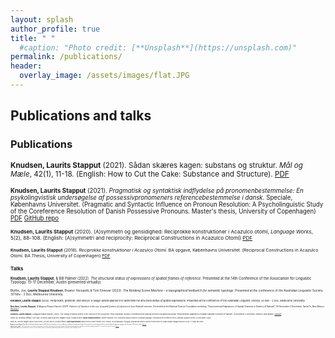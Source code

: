 ```yaml
---
layout: splash
author_profile: true
title: " "
  #caption: "Photo credit: [**Unsplash**](https://unsplash.com)"
permalink: /publications/
header:
  overlay_image: /assets/images/flat.JPG
---
```


## Publications and talks

### Publications
<small> **Knudsen, Laurits Stapput** (2021). Sådan skæres kagen: substans og struktur. *Mål og Mæle*, 42(1), 11-18. (English: How to Cut the Cake: Substance and Structure). [PDF](https://osf.io/g8ds3)

<small> **Knudsen, Laurits Stapput** (2021). *Pragmatisk og syntaktisk indflydelse på pronomenbestemmelse: En psykolingvistisk undersøgelse af possessivpronomeners referencebestemmelse i dansk*. Speciale, Københavns Universitet. (Pragmatic and Syntactic Influence on Pronoun Resolution: A Psycholinguistic Study of the Coreference Resolution of Danish Possessive Pronouns. Master's thesis, University of Copenhagen) [PDF](https://osf.io/wg5vf) [GitHub repo](https://github.com/lstapputknudsen/pronoun-resolution-in-danish_masters-thesis)

<small> **Knudsen, Laurits Stapput** (2020). (A)symmetri og gensidighed: Reciprokke konstruktioner i Acazulco otomí, *Language Works*, 5(2), 88-108. (English: (A)symmetri and reciprocity: Reciprocal Constructions in Acazulco Otomí) [PDF](https://osf.io/qmfjn)

<small> **Knudsen, Laurits Stapput** (2018). *Reciprokke konstruktioner i Acazulco Otomí*. BA opgave, Københavns Universitet. (Reciprocal Constructions in Acazulco Otomí. BA Thesis, University of Copenhagen) [PDF](https://osf.io/cgqdw)

### Talks

<small> **Knudsen, Laurits Stapput**, & Bill Palmer (2022). *The structural status of expressions of spatial frames of reference*. Presented at the 14th Conference of the Association for Linguistic Typology. 15-17 December, Austin (presented virtually)

<small> Blythe, Joe, **Laurits Stapput Knudsen**, Eleanor Yacopetti, & Tom Ennever (2022). *The Rotating Scene Machine – a topographical testbench for semantic typology*. Presented at the conference of the Australian Linguistic Society. 30 Nov - 2 Dec, Melbourne University.

<small> **Knudsen, Laurits Stapput** (2022). *Periphrasis, grammar, and lexicon: a usage-based approach to determine the structural status of spatial expressions*. Presented at the conference of the Australian Linguistic Society. 30 Nov - 2 Dec, Melbourne University.

<small> **Knudsen, Laurits Stapput**, & Magnus Pharao Hansen (2021). *Patterns of Variation in the use of spatial frames of reference in four Nahuatl varieties*. Presented at the National Science Foundation workshop "Environmental Adaptations of Spatial Grammar in Dialects of Nahuatl". 30 November-2 December. Santa Fe, New Mexico. [Abstract](https://osf.io/3fxvg)

<small> **Knudsen, Laurits Stapput**, & Magnus Pharao Hansen,  (2021). *The Coding of Motion Events in ten Versions of the Frog Story” from Hueyapan, Morelos*. Presented at the National Science Foundation workshop "Environmental Adaptations of Spatial Grammar in Dialects of Nahuatl". 30 November-2 December. Santa Fe, New Mexico. [Abstract](https://osf.io/wsm9d)

<small> Palmer, Bill, Dorothea Hoffmann, Alice Gaby, Joe Blythe, Maïa Ponsonnet, Margaret Carew, Thomas Ennever, **Laurits Stapput Knudsen** & Eleanor Yacopetti. 2021. *Geocentric spatial systems in Australian languages*. Presented at the conference of the Australian Linguistic Society. 6-9 December. Online.

<small> Palmer, Bill, Joe Blythe, Margaret Carew, Thomas Ennever, Alice Gaby, Clair Hill, Dorothea Hoffmann, **Laurits Stapput Knudsen**, Maïa Ponsonnet & Eleanor Yacopetti (2021). *OzSpace: The sociotopography of language, landscape and culture in Australia*. Presented at the First Global Australian Languages Workshop (GALW1). 17-21 May. Yale (online).

<small> **Knudsen, Laurits Stapput**, Klara Båstadt, & Gabriela Citlahua Zapahua. (2021). *Patterns of Variation in Frames of Reference in Nahuatl of Tequila and Cuaquila.* Presented at the annual meeting of the Society for the Study of Indigenous Languages of the Americas. 7-10 January. Online. [Abstract](https://osf.io/zdcru)

<small> **Knudsen, Laurits Stapput**, & Ditte Boeg Thomsen (2019). *Reciprocity in asymmetry: Cross-domain structuration in Acazulco Otomí.* Talk presented at the biannual Meeting of the Scandinavian Association for Language and Cognition. 22-24 May. Aarhus University, Denmark. [Abstract](https://osf.io/5vwne)

<small> **Knudsen, Laurits Stapput** (2018). *Reciprokke konstruktion i Acazulco Otomí.* Student conference for linguistics in Copenhagen (Sprogvidenskabelig Studenterkonference). 4 November. University of Copenhagen, Denmark.
